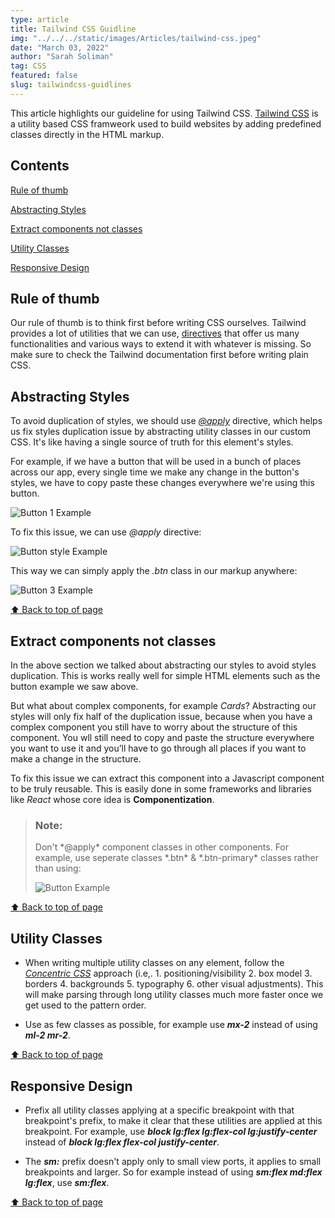 ```yaml
---
type: article
title: Tailwind CSS Guidline
img: "../../../static/images/Articles/tailwind-css.jpeg"
date: "March 03, 2022"
author: "Sarah Soliman"
tag: CSS
featured: false
slug: tailwindcss-guidlines
---
```

 <a name="top"></a>
This article highlights our guideline for using Tailwind CSS. [Tailwind CSS](https://tailwindcss.com/) is a utility based CSS framweork used to build websites by adding predefined classes directly in the HTML markup.

## Contents
[Rule of thumb](#rule-of-thumb)

[Abstracting Styles](#abstracting-styles)

[Extract components not classes](#extract-components)

[Utility Classes](#utility-classes)

[Responsive Design](#responsive-design)

## <a name="rule-of-thumb">Rule of thumb</a>
Our rule of thumb is to think first before writing CSS ourselves. Tailwind provides a lot of utilities that we can use, [directives](https://tailwindcss.com/docs/functions-and-directives) that offer us many functionalities and various ways to extend it with whatever is missing. So make sure to check the Tailwind documentation first before writing plain CSS.

## <a name="abstracting-styles">Abstracting Styles</a>
To avoid duplication of styles, we should use [*@apply*](https://tailwindcss.com/docs/functions-and-directives#apply) directive, which helps us fix styles duplication issue by abstracting utility classes in our custom CSS. It's like having a single source of truth for this element's styles.

For example, if we have a button that will be used in a bunch of places across our app, every single time we make any change in the button's styles, we have to copy paste these changes everywhere we're using this button.

![Button 1 Example](/images/Articles/btn-html.png)

To fix this issue, we can use *@apply* directive:

![Button style Example](/images/Articles/btn-style.png)

This way we can simply apply the *.btn* class in our markup anywhere:

![Button 3 Example](/images/Articles/btn-html-apply.png)

<a href="#top" id="article-scroll">⬆️ Back to top of page</a>

## <a name="extract-components">Extract components not classes</a>
In the above section we talked about abstracting our styles to avoid styles duplication. This is works really well for simple HTML elements such as the button example we saw above.

But what about complex components, for example *Cards*? Abstracting our styles will only fix half of the duplication issue, because when you have a complex component you still have to worry about the structure of this component. You wll still need to copy and paste the structure everywhere you want to use it and you’ll have to go through all places if you want to make a change in the structure.

To fix this issue we can extract this component into a Javascript component to be truly reusable. This is easily done in some frameworks and libraries like *React* whose core idea is **Componentization**. 

> <h3 class="text-primary-50">Note:</h3>
> Don't *@apply* component classes in other components. For example, use seperate classes *.btn* & *.btn-primary* classes rather than using:
>
> ![Button Example](/images/Articles/apply.png)

<a href="#top" id="article-scroll">⬆️ Back to top of page</a>
## <a name="utility-classes">Utility Classes</a>

- When writing multiple utility classes on any element, follow the [*Concentric CSS*](https://rhodesmill.org/brandon/2011/concentric-css/) approach (i.e,. 1. positioning/visibility 2. box model 3. borders 4. backgrounds 5. typography 6. other visual adjustments). This will make parsing through long utility classes much more faster once we get used to the pattern order.

- Use as few classes as possible, for example use **_mx-2_** instead of using **_ml-2 mr-2_**.

<a href="#top" id="article-scroll">⬆️ Back to top of page</a>
## <a name="responsive-design">Responsive Design</a>
- Prefix all utility classes applying at a specific breakpoint with that breakpoint's prefix, to make it clear that these utilities are applied at this breakpoint. For example, use **_block lg:flex lg:flex-col lg:justify-center_** instead of **_block lg:flex flex-col justify-center_**.

- The **_sm:_** prefix doesn't apply only to small view ports, it applies to small breakpoints and larger. So for example instead of using **_sm:flex md:flex lg:flex_**, use **_sm:flex_**.

<a href="#top" id="article-scroll">⬆️ Back to top of page</a>


